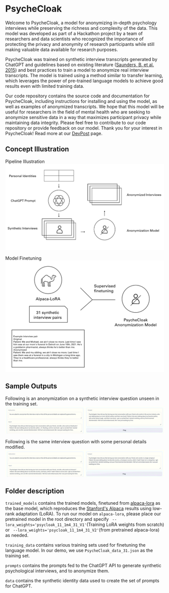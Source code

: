 # PsycheCloak
Welcome to PsycheCloak, a model for anonymizing in-depth psychology interviews while preserving the richness and complexity of the data. This model was developed as part of a Hackathon project by a team of researchers and data scientists who recognized the importance of protecting the privacy and anonymity of research participants while still making valuable data available for research purposes.

PsycheCloak was trained on synthetic interview transcripts generated by ChatGPT and guidelines based on existing literature ([Saunders, B. et al. 2015](https://www.ncbi.nlm.nih.gov/pmc/articles/PMC4582834/)) and best practices to train a model to anonymize real interview transcripts. The model is trained using a method similar to transfer learning, which leverages the power of pre-trained language models to achieve good results even with limited training data.

Our code repository contains the source code and documentation for PsycheCloak, including instructions for installing and using the model, as well as examples of anonymized transcripts. We hope that this model will be useful for researchers in the field of mental health who are seeking to anonymize sensitive data in a way that maximizes participant privacy while maintaining data integrity.
Please feel free to contribute to our code repository or provide feedback on our model. Thank you for your interest in PsycheCloak!
Read more at our [DevPost](https://devpost.com/software/psychecloak) page.


## Concept Illustration

Pipeline Illustration
![Pipeline illustration](illustrations/diagram1.png)

Model Finetuning
![Model creation](illustrations/finetune-diagram.png)

## Sample Outputs

Following is an anonymization on a synthetic interview question unseen in the training set.
![Sample Output](illustrations/sample_output_1.png)

Following is the same interview question with some personal details modified.
![Modified Sample Output](illustrations/sample_output_2.png)

## Folder description

`trained_models` contains the trained models, finetuned from [alpaca-lora][1] as the base model, which reproduces the [Stanford's Alpaca][2] results using low-rank adaptation (LoRA). To run our model on `alpaca-lora`, please place our pretrained model in the root directory and specify ` --lora_weights='psycloak_11_1m4_31_V1'`(Training LoRA weights from scratch) or ` --lora_weights='psycloak_11_1m4_31_V2'`(from pretrained alpaca-lora) as needed.

`training_data` contains various training sets used for finetuning the language model. In our demo, we use `PsycheCloak_data_31.json` as the training set.

`prompts` contains the prompts fed to the ChatGPT API to generate synthetic psychological interviews, and to anonymize them.

`data` contains the synthetic identity data used to create the set of prompts for ChatGPT.

[1]: <https://github.com/tloen/alpaca-lora> "Alpaca-Lora"
[2]: <https://crfm.stanford.edu/2023/03/13/alpaca.html> "Stanford Alpaca"


